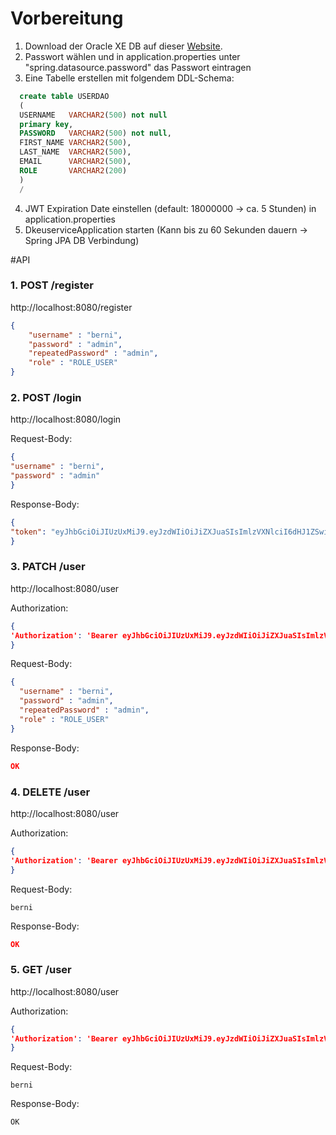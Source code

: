 # Vorbereitung

1. Download der Oracle XE DB auf dieser [Website](https://www.oracle.com/database/technologies/xe-downloads.html).
2. Passwort wählen und in application.properties unter "spring.datasource.password" das Passwort eintragen
3. Eine Tabelle erstellen mit folgendem DDL-Schema:
 ```sql
   create table USERDAO
   (
   USERNAME   VARCHAR2(500) not null
   primary key,
   PASSWORD   VARCHAR2(500) not null,
   FIRST_NAME VARCHAR2(500), 
   LAST_NAME  VARCHAR2(500),
   EMAIL      VARCHAR2(500),
   ROLE       VARCHAR2(200)
   )
   /
```
4. JWT Expiration Date einstellen (default: 18000000 -> ca. 5 Stunden) in application.properties
5. DkeuserviceApplication starten (Kann bis zu 60 Sekunden dauern -> Spring JPA DB Verbindung)

#API

### 1. POST /register 

http://localhost:8080/register

````json
{
    "username" : "berni",
    "password" : "admin",
    "repeatedPassword" : "admin",
    "role" : "ROLE_USER"
}
````
### 2. POST /login
http://localhost:8080/login

Request-Body: 
```json
{
"username" : "berni",
"password" : "admin"
}
```
Response-Body:
```json
{
"token": "eyJhbGciOiJIUzUxMiJ9.eyJzdWIiOiJiZXJuaSIsImlzVXNlciI6dHJ1ZSwiZXhwIjoxNjEwMjIzMDYwLCJpYXQiOjE2MTAyMDUwNjB9.fHHwBv3QeyaDpbFKrhZ06pSZKyIndDsXRSCfbAgjvISb8_-r5X_nRORNFDzFU_0NR7kwyw31e2plAg6k1b77Lg"
}
```

### 3. PATCH /user
http://localhost:8080/user

Authorization:
```json
{
'Authorization': 'Bearer eyJhbGciOiJIUzUxMiJ9.eyJzdWIiOiJiZXJuaSIsImlzVXNlciI6dHJ1ZSwiZXhwIjoxNjEwMjIzMDYwLCJpYXQiOjE2MTAyMDUwNjB9.fHHwBv3QeyaDpbFKrhZ06pSZKyIndDsXRSCfbAgjvISb8_-r5X_nRORNFDzFU_0NR7kwyw31e2plAg6k1b77Lg',
}
```
Request-Body:
```json
{
  "username" : "berni",
  "password" : "admin",
  "repeatedPassword" : "admin",
  "role" : "ROLE_USER"
}
```
Response-Body:
```json
OK
```

### 4. DELETE /user
http://localhost:8080/user

Authorization:
```json
{
'Authorization': 'Bearer eyJhbGciOiJIUzUxMiJ9.eyJzdWIiOiJiZXJuaSIsImlzVXNlciI6dHJ1ZSwiZXhwIjoxNjEwMjIzMDYwLCJpYXQiOjE2MTAyMDUwNjB9.fHHwBv3QeyaDpbFKrhZ06pSZKyIndDsXRSCfbAgjvISb8_-r5X_nRORNFDzFU_0NR7kwyw31e2plAg6k1b77Lg',
}
```
Request-Body:
```
berni
```
Response-Body:
```json
OK
```

### 5. GET /user
http://localhost:8080/user

Authorization:
```json
{
'Authorization': 'Bearer eyJhbGciOiJIUzUxMiJ9.eyJzdWIiOiJiZXJuaSIsImlzVXNlciI6dHJ1ZSwiZXhwIjoxNjEwMjIzMDYwLCJpYXQiOjE2MTAyMDUwNjB9.fHHwBv3QeyaDpbFKrhZ06pSZKyIndDsXRSCfbAgjvISb8_-r5X_nRORNFDzFU_0NR7kwyw31e2plAg6k1b77Lg',
}
```
Request-Body:
```
berni
```
Response-Body:
```
OK
```
